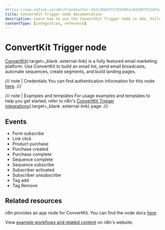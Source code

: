 ```yaml
---
#https://www.notion.so/n8n/Frontmatter-432c2b8dff1f43d4b1c8d20075510fe4
title: ConvertKit Trigger node documentation
description: Learn how to use the ConvertKit Trigger node in n8n. Follow technical documentation to integrate ConvertKit Trigger node into your workflows.
contentType: [integration, reference]
---
```


# ConvertKit Trigger node

[ConvertKit](https://www.convertkit.com/){:target=_blank .external-link} is a fully featured email marketing platform. Use ConvertKit to build an email list, send email broadcasts, automate sequences, create segments, and build landing pages.

/// note | Credentials
You can find authentication information for this node [here](/integrations/builtin/credentials/convertkit.md).
///

///  note  | Examples and templates
For usage examples and templates to help you get started, refer to n8n's [ConvertKit Trigger integrations](https://n8n.io/integrations/convertkit-trigger/){:target=_blank .external-link} page.
///

## Events

* Form subscribe
* Link click
* Product purchase
* Purchase created
* Purchase complete
* Sequence complete
* Sequence subscribe
* Subscriber activated
* Subscriber unsubscribe
* Tag add
* Tag Remove

## Related resources

n8n provides an app node for ConvertKit. You can find the node docs [here](/integrations/builtin/app-nodes/n8n-nodes-base.convertkit.md).

View [example workflows and related content](https://n8n.io/integrations/convertkit-trigger/) on n8n's website.

